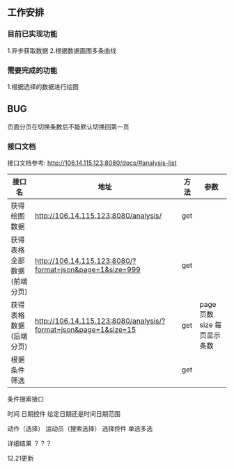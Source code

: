##  工作安排

### 目前已实现功能

1.异步获取数据 
2.根据数据画图多条曲线

###  需要完成的功能

1.根据选择的数据进行绘图

## BUG

页面分页在切换条数后不能默认切换回第一页

### 接口文档

接口文档参考: http://106.14.115.123:8080/docs/#analysis-list

| 接口名                     | 地址                                                         | 方法 | 参数                        |
| -------------------------- | ------------------------------------------------------------ | ---- | --------------------------- |
| 获得绘图数据               | http://106.14.115.123:8080/analysis/                         | get  |                             |
| 获得表格全部数据(前端分页) | http://106.14.115.123:8080/?format=json&page=1&size=999      | get  |                             |
| 获得表格数据(后端分页)     | http://106.14.115.123:8080/analysis/?format=json&page=1&size=15 | get  | page 页数 size 每页显示条数 |
| 根据条件筛选               |                                                              | get  |                             |



条件搜索接口

时间 日期控件 给定日期还是时间日期范围

动作（选择） 运动员（搜索选择） 选择控件 单选多选

详细结果 ？？？


12.21更新
